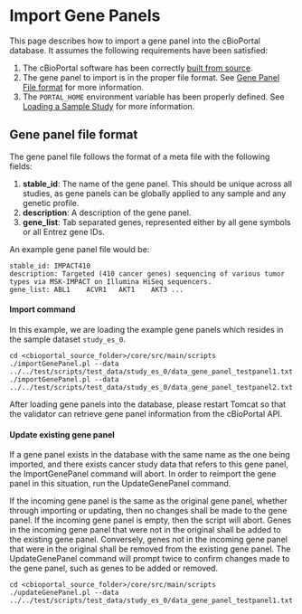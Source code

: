 # Import Gene Panels

This page describes how to import a gene panel into the cBioPortal database.  It assumes the following requirements have been satisfied:

1. The cBioPortal software has been correctly [built from source](Build-from-Source.md).
2. The gene panel to import is in the proper file format. See [Gene Panel File format](#gene-panel-file-format) for more information.
3. The `PORTAL_HOME` environment variable has been properly defined.  See [Loading a Sample Study](Load-Sample-Cancer-Study.md#set-the-portal_home-environment-variable) for more information.

## Gene panel file format
The gene panel file follows the format of a meta file with the following fields:
1. **stable_id**: The name of the gene panel. This should be unique across all studies, as gene panels can be globally applied to any sample and any genetic profile.
2. **description**: A description of the gene panel.
3. **gene_list**: Tab separated genes, represented either by all gene symbols or all Entrez gene IDs.

An example gene panel file would be:
```
stable_id: IMPACT410
description: Targeted (410 cancer genes) sequencing of various tumor types via MSK-IMPACT on Illumina HiSeq sequencers.
gene_list: ABL1    ACVR1   AKT1    AKT3 ...
```

#### Import command

In this example, we are loading the example gene panels which resides in the sample dataset `study_es_0`.

```
cd <cbioportal_source_folder>/core/src/main/scripts
./importGenePanel.pl --data ../../test/scripts/test_data/study_es_0/data_gene_panel_testpanel1.txt
./importGenePanel.pl --data ../../test/scripts/test_data/study_es_0/data_gene_panel_testpanel2.txt
```

After loading gene panels into the database, please restart Tomcat so that the validator can retrieve gene panel information from the cBioPortal API. 

#### Update existing gene panel

If a gene panel exists in the database with the same name as the one being imported, and there exists cancer study data that refers to this gene panel, the ImportGenePanel command will abort.  In order to reimport the gene panel in this situation, run the UpdateGenePanel command.  

If the incoming gene panel is the same as the original gene panel, whether through importing or updating, then no changes shall be made to the gene panel.  If the incoming gene panel is empty, then the script will abort.  Genes in the incoming gene panel that were not in the original shall be added to the existing gene panel. Conversely, genes not in the incoming gene panel that were in the original shall be removed from the existing gene panel.  The UpdateGenePanel command will prompt twice to confirm changes made to the gene panel, such as genes to be added or removed.  

```
cd <cbioportal_source_folder>/core/src/main/scripts
./updateGenePanel.pl --data ../../test/scripts/test_data/study_es_0/data_gene_panel_testpanel1.txt
```
